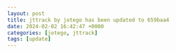 ```yaml
---
layout: post
title: jttrack by jotego has been updated to 659baa4
date: 2024-02-02 16:42:47 +0000
categories: [jotego, jttrack]
tags: [update]
---
```


